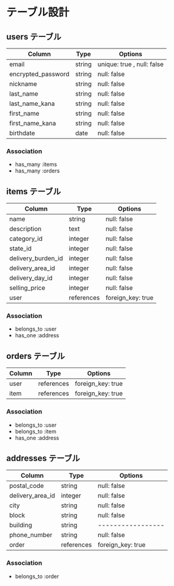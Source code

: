 # テーブル設計

## users テーブル

| Column             | Type   | Options                     |
| ------------------ | ------ | --------------------------- |
| email              | string | unique: true , null: false  |
| encrypted_password | string | null: false                 |
| nickname           | string | null: false                 |
| last_name          | string | null: false                 |
| last_name_kana     | string | null: false                 |
| first_name         | string | null: false                 |
| first_name_kana    | string | null: false                 |
| birthdate          | date   | null: false                 |

### Association

- has_many :items
- has_many :orders

## items テーブル 
<!-- 商品の情報 -->

| Column             | Type          | Options           |
| ------------------ | ------------- | ----------------- |
| name               | string        | null: false       |
| description        | text          | null: false       |
| category_id        | integer       | null: false       |
| state_id           | integer       | null: false       |
| delivery_burden_id | integer       | null: false       |
| delivery_area_id   | integer       | null: false       |
| delivery_day_id    | integer       | null: false       |
| selling_price      | integer       | null: false       |
| user               | references    | foreign_key: true |



### Association

- belongs_to :user
- has_one :address

## orders テーブル
<!-- 購入記録 -->

| Column    | Type       | Options           |
| --------- | ---------- | ----------------- |
| user      | references | foreign_key: true |
| item      | references | foreign_key: true |

### Association

- belongs_to :user
- belongs_to :item
- has_one :address

## addresses テーブル
<!-- 配送先情報 -->

| Column           | Type       | Options           |
| ---------------- | ---------- | ----------------- |
| postal_code      | string     | null: false       |
| delivery_area_id | integer    | null: false       |
| city             | string     | null: false       |
| block            | string     | null: false       |
| building         | string     | ----------------- |
| phone_number     | string     | null: false       |
| order            | references | foreign_key: true |


### Association

- belongs_to :order